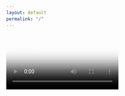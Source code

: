 ```yaml
---
layout: default
permalink: "/"
---
```


<div>
    <section id="one">
        <video poster="assets/images/pass.jpg" autoplay loop>
            <source src="assets/video/pass_smallest.mp4" type='video/mp4; codecs="avc1.42E01E, mp4a.40.2"'>
            <source src="assets/video/pass_smallest.webm" type='video/webm; codecs="vp8, vorbis"' />
            <img src="assets/images/pass.jpg" title="Your browser does not support the <video> tag">
        </video>
    </section>

</div>
